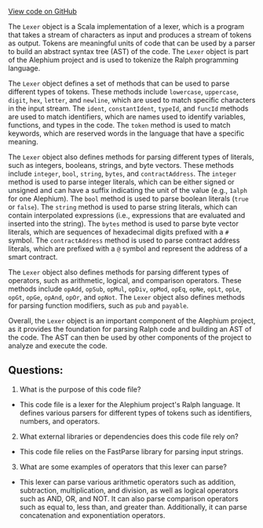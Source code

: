 [View code on GitHub](https://github.com/alephium/alephium/ralph/src/main/scala/org/alephium/ralph/Lexer.scala)

The `Lexer` object is a Scala implementation of a lexer, which is a program that takes a stream of characters as input and produces a stream of tokens as output. Tokens are meaningful units of code that can be used by a parser to build an abstract syntax tree (AST) of the code. The `Lexer` object is part of the Alephium project and is used to tokenize the Ralph programming language.

The `Lexer` object defines a set of methods that can be used to parse different types of tokens. These methods include `lowercase`, `uppercase`, `digit`, `hex`, `letter`, and `newline`, which are used to match specific characters in the input stream. The `ident`, `constantIdent`, `typeId`, and `funcId` methods are used to match identifiers, which are names used to identify variables, functions, and types in the code. The `token` method is used to match keywords, which are reserved words in the language that have a specific meaning.

The `Lexer` object also defines methods for parsing different types of literals, such as integers, booleans, strings, and byte vectors. These methods include `integer`, `bool`, `string`, `bytes`, and `contractAddress`. The `integer` method is used to parse integer literals, which can be either signed or unsigned and can have a suffix indicating the unit of the value (e.g., `1alph` for one Alephium). The `bool` method is used to parse boolean literals (`true` or `false`). The `string` method is used to parse string literals, which can contain interpolated expressions (i.e., expressions that are evaluated and inserted into the string). The `bytes` method is used to parse byte vector literals, which are sequences of hexadecimal digits prefixed with a `#` symbol. The `contractAddress` method is used to parse contract address literals, which are prefixed with a `@` symbol and represent the address of a smart contract.

The `Lexer` object also defines methods for parsing different types of operators, such as arithmetic, logical, and comparison operators. These methods include `opAdd`, `opSub`, `opMul`, `opDiv`, `opMod`, `opEq`, `opNe`, `opLt`, `opLe`, `opGt`, `opGe`, `opAnd`, `opOr`, and `opNot`. The `Lexer` object also defines methods for parsing function modifiers, such as `pub` and `payable`.

Overall, the `Lexer` object is an important component of the Alephium project, as it provides the foundation for parsing Ralph code and building an AST of the code. The AST can then be used by other components of the project to analyze and execute the code.
## Questions: 
 1. What is the purpose of this code file?
- This code file is a lexer for the Alephium project's Ralph language. It defines various parsers for different types of tokens such as identifiers, numbers, and operators.

2. What external libraries or dependencies does this code file rely on?
- This code file relies on the FastParse library for parsing input strings.

3. What are some examples of operators that this lexer can parse?
- This lexer can parse various arithmetic operators such as addition, subtraction, multiplication, and division, as well as logical operators such as AND, OR, and NOT. It can also parse comparison operators such as equal to, less than, and greater than. Additionally, it can parse concatenation and exponentiation operators.